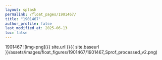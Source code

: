 ```yaml
---
layout: splash
permalink: /float_pages/1901467/
title: "1901467"
author_profile: false
last_modified_at: 2025-06-13
toc: false
---
```

 
1901467
![img-png]({{ site.url }}{{ site.baseurl }}/assets/images/float_figures/1901467/1901467_Sprof_processed_v2.png)